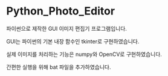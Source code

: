 # Python_Photo_Editor
파이썬으로 제작한 GUI 이미지 편집기 프로그램입니다.


GUI는 파이썬의 기본 내장 함수인 tkinter로 구현하였습니다.


실제 이미지를 처리하는 기능은 numpy와 OpenCV로 구현하였습니다.


간편한 실행을 위해 bat 파일을 추가하였습니다.
